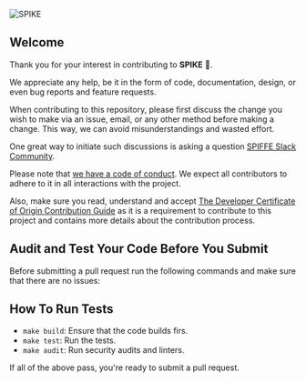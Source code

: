 ![SPIKE](assets/spike-banner-lg.png)

## Welcome

Thank you for your interest in contributing to **SPIKE** 🤘.

We appreciate any help, be it in the form of code, documentation, design,
or even bug reports and feature requests.

When contributing to this repository, please first discuss the change you wish
to make via an issue, email, or any other method before making a change.
This way, we can avoid misunderstandings and wasted effort.

One great way to initiate such discussions is asking a question 
[SPIFFE Slack Community][slack].

[slack]: https://slack.spiffe.io/ "Join SPIFFE on Slack"

Please note that [we have a code of conduct](CODE_OF_CONDUCT.md). We expect all
contributors to adhere to it in all interactions with the project.

Also, make sure you read, understand and accept
[The Developer Certificate of Origin Contribution Guide](CONTRIBUTING_DCO.md)
as it is a requirement to contribute to this project and contains more details
about the contribution process.

## Audit and Test Your Code Before You Submit

Before submitting a pull request run the following commands and make sure
that there are no issues:

## How To Run Tests

* `make build`: Ensure that the code builds firs.
* `make test`: Run the tests.
* `make audit`: Run security audits and linters.

If all of the above pass, you're ready to submit a pull request.
